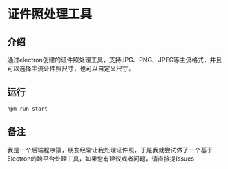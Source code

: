 # 证件照处理工具
## 介绍
通过electron创建的证件照处理工具，支持JPG、PNG、JPEG等主流格式，并且可以选择主流证件照尺寸，也可以自定义尺寸。
## 运行
`npm run start`
## 备注
我是一个后端程序猿，朋友经常让我处理证件照，于是我就尝试做了一个基于Electron的跨平台处理工具，如果您有建议或者问题，请直接提Issues
